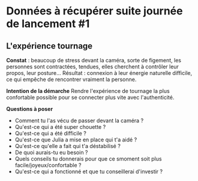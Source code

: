 # Données à récupérer suite journée de lancement #1

## L'expérience tournage 
**Constat** : beaucoup de stress devant la caméra, sorte de figement, les personnes sont contractées, tendues, elles cherchent à contrôler leur propos, leur posture... Résultat : connexion à leur énergie naturelle difficile, ce qui empêche de rencontrer vraiment la personne.

**Intention de la démarche**
Rendre l'expérience de tournage la plus confortable possible pour se connecter plus vite avec l'authenticité.

**Questions à poser**
- Comment tu l'as vécu de passer devant la caméra ? 
- Qu'est-ce qui a été super chouette ?
- Qu'est-ce qui a été difficile ?
- Qu'est-ce que Julia a mise en place qui t'a aidé ? 
- Qu'est-ce qu'elle a fait qui t'a déstabilisé ? 
- De quoi aurais-tu eu besoin ? 
- Quels conseils tu donnerais pour que ce smoment soit plus facile/joyeux/confortable ? 
- Qu'est-ce qui a fonctionné et que tu conseillerai d'investir ?

